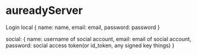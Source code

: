 # aureadyServer

Login
local {
name: name,
email: email,
password: password
}

social: {
name: username of social account,
email: email of social account,
password: social access token(or id_token, any signed key things)
}